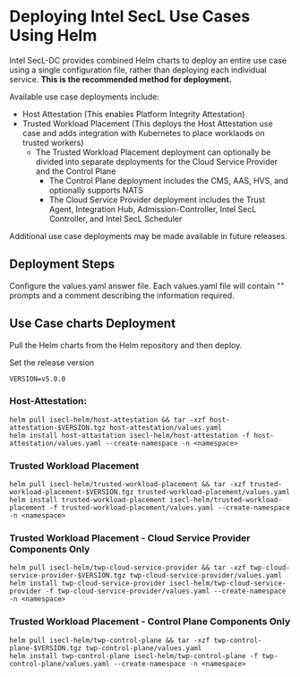 # Deploying Intel SecL Use Cases Using Helm

Intel SecL-DC provides combined Helm charts to deploy an entire use case using a single configuration file, rather than deploying each individual service.  **This is the recommended method for deployment.**

Available use case deployments include:

- Host Attestation (This enables Platform Integrity Attestation)
- Trusted Workload Placement (This deploys the Host Attestation use case and adds integration with Kubernetes to place worklaods on trusted workers)
  - The Trusted Workload Placement deployment can optionally be divided into separate deployments for the Cloud Service Provider and the Control Plane
    - The Control Plane deployment includes the CMS, AAS, HVS, and optionally supports NATS
    - The Cloud Service Provider deployment includes the Trust Agent, Integration Hub, Admission-Controller, Intel SecL Controller, and Intel SecL Scheduler

Additional use case deployments may be made available in future releases.

## Deployment Steps

Configure the values.yaml answer file.  Each values.yaml file will contain "<user input>" prompts and a comment describing the information required.

## Use Case charts Deployment

Pull the Helm charts from the Helm repository and then deploy.

Set the release version
```
VERSION=v5.0.0
```

### Host-Attestation:

```
helm pull isecl-helm/host-attestation && tar -xzf host-attestation-$VERSION.tgz host-attestation/values.yaml
helm install host-attastation isecl-helm/host-attestation -f host-attestation/values.yaml --create-namespace -n <namespace>
```

### Trusted Workload Placement

```
helm pull isecl-helm/trusted-workload-placement && tar -xzf trusted-workload-placement-$VERSION.tgz trusted-workload-placement/values.yaml
helm install trusted-workload-placement isecl-helm/trusted-workload-placement -f trusted-workload-placement/values.yaml --create-namespace -n <namespace>
```

### Trusted Workload Placement - Cloud Service Provider Components Only

```
helm pull isecl-helm/twp-cloud-service-provider && tar -xzf twp-cloud-service-provider-$VERSION.tgz twp-cloud-service-provider/values.yaml
helm install twp-cloud-service-provider isecl-helm/twp-cloud-service-provider -f twp-cloud-service-provider/values.yaml --create-namespace -n <namespace>
```

### Trusted Workload Placement - Control Plane Components Only

```
helm pull isecl-helm/twp-control-plane && tar -xzf twp-control-plane-$VERSION.tgz twp-control-plane/values.yaml
helm install twp-control-plane isecl-helm/twp-control-plane -f twp-control-plane/values.yaml --create-namespace -n <namespace>
```
